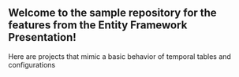## Welcome to the sample repository for the features from the Entity Framework Presentation!

Here are projects that mimic a basic behavior of temporal tables and configurations

